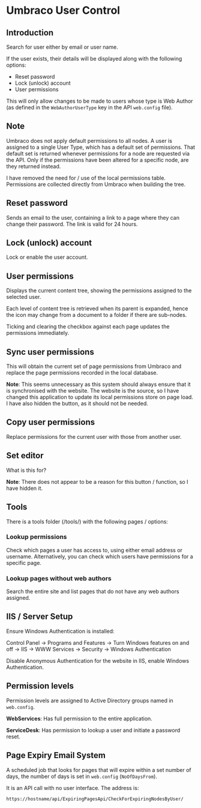 # Umbraco User Control

## Introduction
Search for user either by email or user name.

If the user exists, their details will be displayed along with the following options:

*	Reset password
*	Lock (unlock) account
*	User permissions

This will only allow changes to be made to users whose type is Web Author (as defined in the `WebAuthorUserType` key in the API `web.config` file).

## Note
Umbraco does not apply default permissions to all nodes. A user is assigned to a single User Type, which has a default set of permissions. That default set is returned whenever permissions for a node are requested via the API. Only if the permissions have been altered for a specific node, are they returned instead.

I have removed the need for / use of the local permissions table. Permissions are collected directly from Umbraco when building the tree.

## Reset password
Sends an email to the user, containing a link to a page where they can change their password. The link is valid for 24 hours.

## Lock (unlock) account
Lock or enable the user account.

## User permissions
Displays the current content tree, showing the permissions assigned to the selected user.

Each level of content tree is retrieved when its parent is expanded, hence the icon may change from a document to a folder if there are sub-nodes.

Ticking and clearing the checkbox against each page updates the permissions immediately.

## Sync user permissions
This will obtain the current set of page permissions from Umbraco and replace the page permissions recorded in the local database.

**Note**: This seems unnecessary as this system should always ensure that it is synchronised with the website. The website is the source, so I have changed this application to update its local permissions store on page load. I have also hidden the button, as it should not be needed.

## Copy user permissions
Replace permissions for the current user with those from another user.

## Set editor
What is this for?

**Note**: There does not appear to be a reason for this button / function, so I have hidden it.

## Tools
There is a tools folder (/tools/) with the following pages / options:

### Lookup permissions

Check which pages a user has access to, using either email address or username. Alternatively, you can check which users have permissions for a specific page.

### Lookup pages without web authors

Search the entire site and list pages that do not have any web authors assigned.

## IIS / Server Setup

Ensure Windows Authentication is installed: 

Control Panel -> Programs and Features -> Turn Windows features on and off -> IIS -> WWW Services -> Security -> Windows Authentication

Disable Anonymous Authentication for the website in IIS, enable Windows Authentication.

## Permission levels

Permission levels are assigned to Active Directory groups named in `web.config`.

**WebServices**: Has full permission to the entire application.

**ServiceDesk**: Has permission to lookup a user and initiate a password reset.

## Page Expiry Email System

A scheduled job that looks for pages that will expire within a set number of days, the number of days is set in `web.config` (`NoOfDaysFrom`).

It is an API call with no user interface. The address is:
 
	https://hostname/api/ExpiringPagesApi/CheckForExpiringNodesByUser/